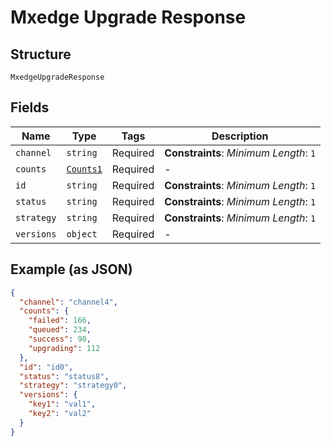 
# Mxedge Upgrade Response

## Structure

`MxedgeUpgradeResponse`

## Fields

| Name | Type | Tags | Description |
|  --- | --- | --- | --- |
| `channel` | `string` | Required | **Constraints**: *Minimum Length*: `1` |
| `counts` | [`Counts1`](../../doc/models/counts-1.md) | Required | - |
| `id` | `string` | Required | **Constraints**: *Minimum Length*: `1` |
| `status` | `string` | Required | **Constraints**: *Minimum Length*: `1` |
| `strategy` | `string` | Required | **Constraints**: *Minimum Length*: `1` |
| `versions` | `object` | Required | - |

## Example (as JSON)

```json
{
  "channel": "channel4",
  "counts": {
    "failed": 166,
    "queued": 234,
    "success": 90,
    "upgrading": 112
  },
  "id": "id0",
  "status": "status8",
  "strategy": "strategy0",
  "versions": {
    "key1": "val1",
    "key2": "val2"
  }
}
```

